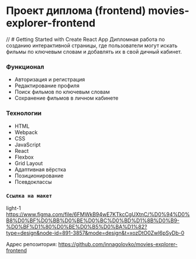 <h1>Проект диплома (frontend) movies-explorer-frontend</h1>

// # Getting Started with Create React App
Дипломная работа по созданию интерактивной страницы, где пользователи могут искать фильмы по ключевым словам и добавлять их в свой дичный кабинет.

### Функционал

+ Авторизация и регистрация
+ Редактирование профиля
+ Поиск фильмов по ключевым словам
+ Сохранение фильмов в личном кабинете

### Технологии

+ HTML
+ Webpack
+ CSS
+ JavaScript
+ React
+ Flexbox
+ Grid Layout
+ Адаптивная вёрстка
+ Позиционирование
+ Псевдоклассы

### `Ссылка на макет`
light-1
https://www.figma.com/file/6FMWkB94wE7KTkcCgUXtnC/%D0%94%D0%B8%D0%BF%D0%BB%D0%BE%D0%BC%D0%BD%D1%8B%D0%B9-%D0%BF%D1%80%D0%BE%D0%B5%D0%BA%D1%82?type=design&node-id=891-3857&mode=design&t=xozDtO0Zwl6pSyDb-0

Адрес репозитория: https://github.com/innagolovko/movies-explorer-frontend
